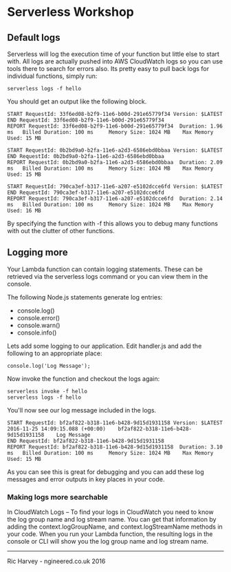 # Serverless Workshop

## Default logs

Serverless will log the execution time of your function but little else to start with. All logs are actually pushed into AWS CloudWatch logs so you can use tools there to search for errors also. Its pretty easy to pull back logs for individual functions, simply run:

```serverless logs -f hello```

You should get an output like the following block.

```
START RequestId: 33f6ed08-b2f9-11e6-b00d-291e65779f34 Version: $LATEST
END RequestId: 33f6ed08-b2f9-11e6-b00d-291e65779f34
REPORT RequestId: 33f6ed08-b2f9-11e6-b00d-291e65779f34	Duration: 1.96 ms	Billed Duration: 100 ms 	Memory Size: 1024 MB	Max Memory Used: 15 MB

START RequestId: 0b2bd9a0-b2fa-11e6-a2d3-6586ebd0bbaa Version: $LATEST
END RequestId: 0b2bd9a0-b2fa-11e6-a2d3-6586ebd0bbaa
REPORT RequestId: 0b2bd9a0-b2fa-11e6-a2d3-6586ebd0bbaa	Duration: 2.09 ms	Billed Duration: 100 ms 	Memory Size: 1024 MB	Max Memory Used: 15 MB

START RequestId: 790ca3ef-b317-11e6-a207-e5102dcce6fd Version: $LATEST
END RequestId: 790ca3ef-b317-11e6-a207-e5102dcce6fd
REPORT RequestId: 790ca3ef-b317-11e6-a207-e5102dcce6fd	Duration: 2.14 ms	Billed Duration: 100 ms 	Memory Size: 1024 MB	Max Memory Used: 16 MB
```
By specifying the function with -f this allows you to debug many functions with out the clutter of other functions.

## Logging more

Your Lambda function can contain logging statements. These can be retrieved via the serverless logs command or you can view them in the console.

The following Node.js statements generate log entries:

 - console.log()
 - console.error()
 - console.warn()
 - console.info()

Lets add some logging to our application. Edit handler.js and add the following to an appropriate place:

```
console.log('Log Message');
```
Now invoke the function and checkout the logs again:

```
serverless invoke -f hello
serverless logs -f hello
```
You'll now see our log message included in the logs.

```
START RequestId: bf2af822-b318-11e6-b428-9d15d1931158 Version: $LATEST
2016-11-25 14:09:15.088 (+00:00)	bf2af822-b318-11e6-b428-9d15d1931158	Log Message
END RequestId: bf2af822-b318-11e6-b428-9d15d1931158
REPORT RequestId: bf2af822-b318-11e6-b428-9d15d1931158	Duration: 3.10 ms	Billed Duration: 100 ms 	Memory Size: 1024 MB	Max Memory Used: 15 MB
```
As you can see this is great for debugging and you can add these log messages and error outputs in key places in your code.

### Making logs more searchable

In CloudWatch Logs – To find your logs in CloudWatch you need to know the log group name and log stream name. You can get that information by adding the context.logGroupName, and context.logStreamName methods in your code. When you run your Lambda function, the resulting logs in the console or CLI will show you the log group name and log stream name.

---
Ric Harvey - ngineered.co.uk 2016
